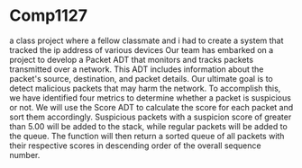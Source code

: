 # Comp1127
a class project where a fellow classmate and i had to create a system that tracked the ip address of various devices
Our team has embarked on a project to develop a Packet ADT that monitors and tracks packets transmitted over a network. 
This ADT includes information about the packet's source, destination, and packet details. Our ultimate goal is to detect malicious packets that may harm the network. 
To accomplish this, we have identified four metrics to determine whether a packet is suspicious or not. 
We will use the Score ADT to calculate the score for each packet and sort them accordingly. 
Suspicious packets with a suspicion score of greater than 5.00 will be added to the stack, while regular packets will be added to the queue. 
The function will then return a sorted queue of all packets with their respective scores in descending order of the overall sequence number.
